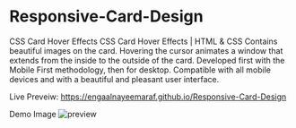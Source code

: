 # Responsive-Card-Design
CSS Card Hover Effects CSS Card Hover Effects | HTML &amp; CSS Contains beautiful images on the card. Hovering the cursor animates a window that extends from the inside to the outside of the card. Developed first with the Mobile First methodology, then for desktop. Compatible with all mobile devices and with a beautiful and pleasant user interface.

Live Preveiw: https://engaalnayeemaraf.github.io/Responsive-Card-Design

Demo Image
![preview](https://github.com/user-attachments/assets/be4840d8-c176-4fa9-846f-cd822cb663ba)
